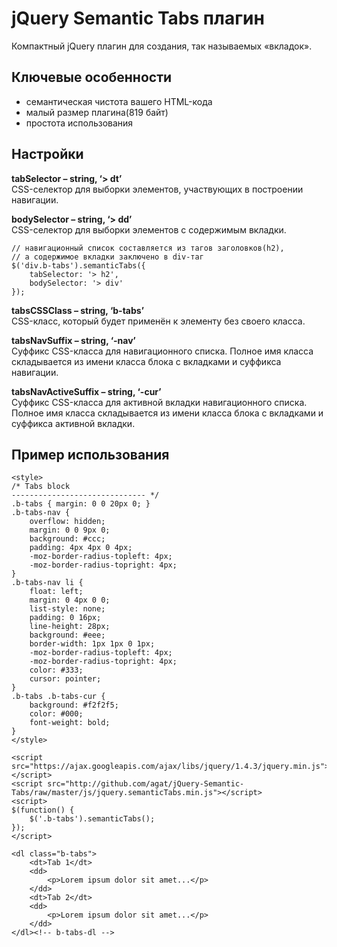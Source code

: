 # jQuery Semantic Tabs плагин

Компактный jQuery плагин для создания, так называемых «вкладок».

## Ключевые особенности

* семантическая чистота вашего HTML-кода
* малый размер плагина(819 байт)
* простота использования

## Настройки

**tabSelector – string, ‘> dt’**  
CSS-селектор для выборки элементов, участвующих в построении навигации.

**bodySelector – string, ‘> dd’**  
CSS-селектор для выборки элементов c содержимым вкладки.

    // навигационный список составляется из тагов заголовков(h2),
    // а содержимое вкладки заключено в div-таг
    $('div.b-tabs').semanticTabs({
    	tabSelector: '> h2',
    	bodySelector: '> div'
    });

**tabsCSSClass – string, ‘b-tabs’**  
CSS-класс, который будет применён к элементу без своего класса.

**tabsNavSuffix – string, ‘-nav’**  
Суффикс CSS-класса для навигационного списка. Полное имя класса складывается из имени класса блока с вкладками и суффикса навигации.

**tabsNavActiveSuffix – string, ‘-cur’**  
Суффикс CSS-класса для активной вкладки навигационного списка. Полное имя класса складывается из имени класса блока с вкладками и суффикса активной вкладки.

## Пример использования

	<style>
	/* Tabs block
	------------------------------ */
	.b-tabs { margin: 0 0 20px 0; }
	.b-tabs-nav {
		overflow: hidden;
		margin: 0 0 9px 0;
		background: #ccc;
		padding: 4px 4px 0 4px;
		-moz-border-radius-topleft: 4px;
		-moz-border-radius-topright: 4px;
	}
	.b-tabs-nav li {
		float: left;
		margin: 0 4px 0 0;
		list-style: none;
		padding: 0 16px;
		line-height: 28px;
		background: #eee;
		border-width: 1px 1px 0 1px;
		-moz-border-radius-topleft: 4px;
		-moz-border-radius-topright: 4px;
		color: #333;
		cursor: pointer;
	}
	.b-tabs .b-tabs-cur {
		background: #f2f2f5;
		color: #000;
		font-weight: bold;
	}
	</style>

	<script src="https://ajax.googleapis.com/ajax/libs/jquery/1.4.3/jquery.min.js"></script>	
	<script src="http://github.com/agat/jQuery-Semantic-Tabs/raw/master/js/jquery.semanticTabs.min.js"></script>
	<script>
	$(function() {
		$('.b-tabs').semanticTabs();
	});
	</script>
	
	<dl class="b-tabs">
		<dt>Tab 1</dt>
		<dd>
			<p>Lorem ipsum dolor sit amet...</p>
		</dd>
		<dt>Tab 2</dt>
		<dd>
			<p>Lorem ipsum dolor sit amet...</p>
		</dd>
	</dl><!-- b-tabs-dl -->